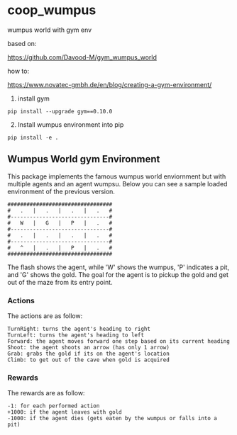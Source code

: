 # coop_wumpus
wumpus world with gym env

based on:

https://github.com/Davood-M/gym_wumpus_world

how to:

https://www.novatec-gmbh.de/en/blog/creating-a-gym-environment/

1. install gym 
```
pip install --upgrade gym==0.10.0
```
2. Install wumpus environment into pip
```
pip install -e .
```

## Wumpus World gym Environment
This package implements the famous wumpus world enviornment but with multiple agents and an agent wumpsu. Below you can see a sample loaded environment of the previous version.

```
#################################
#   .   |   .   |   .   |   .   #
#-------------------------------#
#   W   |   G   |   P   |   .   #
#-------------------------------#
#   .   |   .   |   .   |   .   #
#-------------------------------#
#   ^   |   .   |   P   |   .   #
#################################
```

The flash shows the agent, while 'W' shows the wumpus, 'P' indicates a pit, and 'G' shows the gold. The goal for the agent is to pickup the gold and get out of the maze from its entry point.

### Actions
The actions are as follow:
```
TurnRight: turns the agent's heading to right
TurnLeft: turns the agent's heading to left
Forward: the agent moves forward one step based on its current heading
Shoot: the agent shoots an arrow (has only 1 arrow)
Grab: grabs the gold if its on the agent's location
Climb: to get out of the cave when gold is acquired
```

### Rewards
The rewards are as follow:

```
-1: for each performed action
+1000: if the agent leaves with gold
-1000: if the agent dies (gets eaten by the wumpus or falls into a pit)
```
